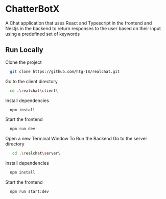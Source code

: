 
# ChatterBotX

A Chat application that uses React and Typescript in the frontend and Nestjs in the backend to return responses to the user based on their input using a predefined set of keywords


## Run Locally

Clone the project

```bash
  git clone https://github.com/htg-18/realchat.git
```

Go to the client directory

```bash
  cd .\realchat\client\
```

Install dependencies

```bash
  npm install
```

Start the frontend

```bash
  npm run dev
```
Open a new Terminal Window To Run the Backend
Go to the server directory

```bash
   cd .\realchat\server\
```

Install dependencies

```bash
  npm install
```

Start the frontend

```bash
  npm run start:dev
```

